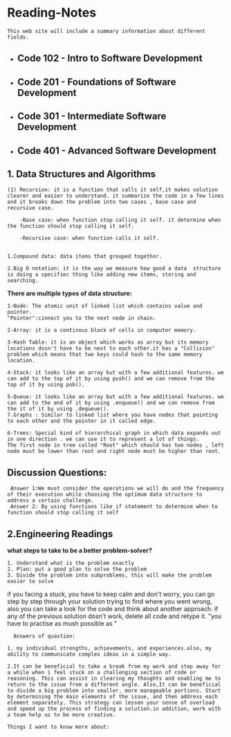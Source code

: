 # Reading-Notes
```This web site will include a summary information about different fields.```

+ ## Code 102 - Intro to Software Development
+ ## Code 201 - Foundations of Software Development
+ ## Code 301 - Intermediate Software Development
+ ## Code 401 - Advanced Software Development

## 1. Data Structures and Algorithms
```
(1) Recursion: it is a function that calls it self,it makes solution clearer and easier to understand. it summarize the code in a few lines and it breaks down the problem into two cases , base case and recursive case.
```
```
    -Base case: when function stop calling it self. it determine when the function should stop calling it self.
```
```
    -Recursive case: when function calls it self.
```

```(2) **Data Structure :** Data structures are specialized methods for arranging and storing data in computers so that actions on the stored data can be carried out more quickly. The use of data structures is widespread and varied in the domains of computer science and software engineering.
      
1.Compound data: data items that grouped togethor.

2.Big O notation: it is the way we measure how good a data  structure is doing a specifiec thing like adding new items, storing and searching.
```

 **There are multiple types of data structure:**
 ```
 1-Node: The atomic unit of linked list which contains value and pointer. 
 "Pointer":cinnect you to the next node in chain.

 2-Array: it is a continous block of cells in computer memory.

 3-Hash Table: it is an object which works as array but its memory locations dosn't have to be next to each other.it has a "Collision" problem which means that two keys could hash to the same memory location.

 4-Stack: it looks like an array but with a few additional features. we can add to the top of it by using push() and we can remove from the top of it by using pob().

5-Queue: it looks like an array but with a few additional features. we can add to the end of it by using .enqueue() and we can remove from the it of it by using .dequeue().
7.Graphs : Similar to linked list where you have nodes that pointing to each other and the pointer in it called edge.

6-Trees: Special kind of hierarchical graph in which data expands out in one direction . we can use it to represent a lot of things.
The first node in tree called "Root" which should has two nodes , left node must be lower than root and right node must be higher than root. 
```
## Discussion Questions: ##
     Answer 1:We must consider the operations we will do and the frequency of their execution while choosing the optimum data structure to address a certain challenge.
     Answer 2: By using functions like if statement to determine when to function should stop calling it self


  ## 2.Engineering Readings  
  
   **what steps to take to be a better problem-solver?**
   ```
   1. Understand what is the problem exactly
   2. Plan: put a good plan to solve the problem
   3. Divide the problem into subproblems, this will make the problem easier to solve 
   ```
   if you facing a stuck, you have to keep calm and don't worry, you can go step by step through your solution trying to find where you went wrong, also you can take a look for the code and think about another approach. if any of the previous solution dosn't work, delete all code and retype it.
   "you have to practise as mush possible as "
  
  
  ```
    Answers of quastion:

  1. my individual strengths, achievements, and experiences.also, my ability to communicate complex ideas in a simple way.

  2.It can be beneficial to take a break from my work and step away for a while when i feel stuck on a challenging section of code or reasoning. This can assist in clearing my thoughts and enabling me to return to the issue from a different angle. Also,It can be beneficial to divide a big problem into smaller, more manageable portions. Start by determining the main elements of the issue, and then address each element separately. This strategy can lessen your sense of overload and speed up the process of finding a solution.in addition, work with a team help us to be more creative.
```
    Things I want to know more about: